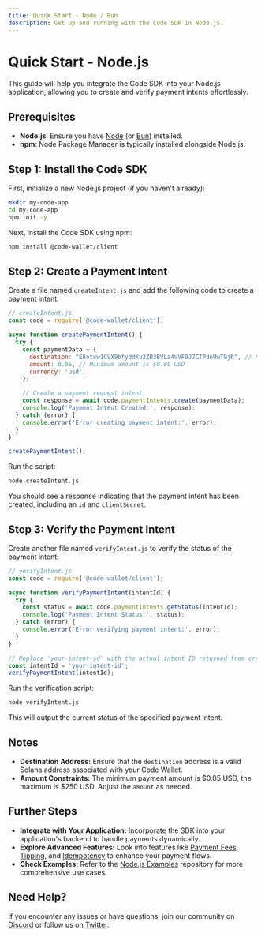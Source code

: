 ```yaml
---
title: Quick Start - Node / Bun
description: Get up and running with the Code SDK in Node.js.
---
```

# Quick Start - Node.js

This guide will help you integrate the Code SDK into your Node.js application,
allowing you to create and verify payment intents effortlessly.

## Prerequisites

- **Node.js**: Ensure you have [Node](https://nodejs.org/) (or [Bun](https://bun.sh/)) installed.
- **npm**: Node Package Manager is typically installed alongside Node.js.

## Step 1: Install the Code SDK

First, initialize a new Node.js project (if you haven't already):

```bash
mkdir my-code-app
cd my-code-app
npm init -y
```

Next, install the Code SDK using npm:

```bash
npm install @code-wallet/client
```

## Step 2: Create a Payment Intent

Create a file named `createIntent.js` and add the following code to create a payment intent:

```javascript
// createIntent.js
const code = require('@code-wallet/client');

async function createPaymentIntent() {
  try {
    const paymentData = {
      destination: "E8otxw1CVX9bfyddKu3ZB3BVLa4VVF9J7CTPdnUwT9jR", // Replace with your destination address
      amount: 0.05, // Minimum amount is $0.05 USD
      currency: 'usd',
    };

    // Create a payment request intent
    const response = await code.paymentIntents.create(paymentData);
    console.log('Payment Intent Created:', response);
  } catch (error) {
    console.error('Error creating payment intent:', error);
  }
}

createPaymentIntent();
```

Run the script:

```bash
node createIntent.js
```

You should see a response indicating that the payment intent has been created, including an `id` and `clientSecret`.

## Step 3: Verify the Payment Intent

Create another file named `verifyIntent.js` to verify the status of the payment intent:

```javascript
// verifyIntent.js
const code = require('@code-wallet/client');

async function verifyPaymentIntent(intentId) {
  try {
    const status = await code.paymentIntents.getStatus(intentId);
    console.log('Payment Intent Status:', status);
  } catch (error) {
    console.error('Error verifying payment intent:', error);
  }
}

// Replace 'your-intent-id' with the actual intent ID returned from createIntent.js
const intentId = 'your-intent-id';
verifyPaymentIntent(intentId);
```

Run the verification script:

```bash
node verifyIntent.js
```

This will output the current status of the specified payment intent.

## Notes

- **Destination Address:** Ensure that the `destination` address is a valid Solana address associated with your Code Wallet.
- **Amount Constraints:** The minimum payment amount is $0.05 USD, the maximum is $250 USD. Adjust the `amount` as needed.

## Further Steps

- **Integrate with Your Application:** Incorporate the SDK into your application's backend to handle payments dynamically.
- **Explore Advanced Features:** Look into features like [Payment Fees](./payment-fees), [Tipping](./tipping), and [Idempotency](../reference/idempotency) to enhance your payment flows.
- **Check Examples:** Refer to the [Node.js Examples](https://github.com/code-wallet/code-sdk/tree/main/examples) repository for more comprehensive use cases.

## Need Help?

If you encounter any issues or have questions, join our community on [Discord](https://discord.gg/T8Tpj8DBFp) or follow us on [Twitter](https://twitter.com/getcode).
